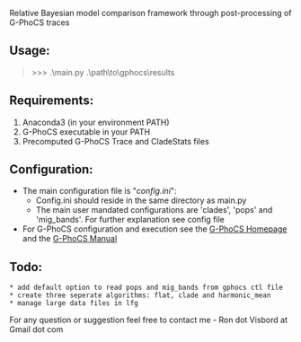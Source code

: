 Relative Bayesian model comparison framework through post-processing of G-PhoCS traces

## Usage:

> \>\>\> .\main.py .\path\to\gphocs\results

## Requirements:

1. Anaconda3 (in your environment PATH)
2. G-PhoCS executable in your PATH
3. Precomputed G-PhoCS Trace and CladeStats files

## Configuration:

* The main configuration file is "*config.ini*":
	* Config.ini should reside in the same directory as main.py
	* The main user mandated configurations are 'clades', 'pops' and 'mig_bands'. For further explanation see config file
* For G-PhoCS configuration and execution see the [G-PhoCS Homepage](http://compgen.cshl.edu/GPhoCS/) and the [G-PhoCS Manual](http://compgen.cshl.edu/GPhoCS/GPhoCS_Manual.pdf)

## Todo:
	* add default option to read pops and mig_bands from gphocs ctl file
	* create three seperate algorithms: flat, clade and harmonic_mean
	* manage large data files in lfg

For any question or suggestion feel free to contact me - Ron dot Visbord at Gmail dot com
